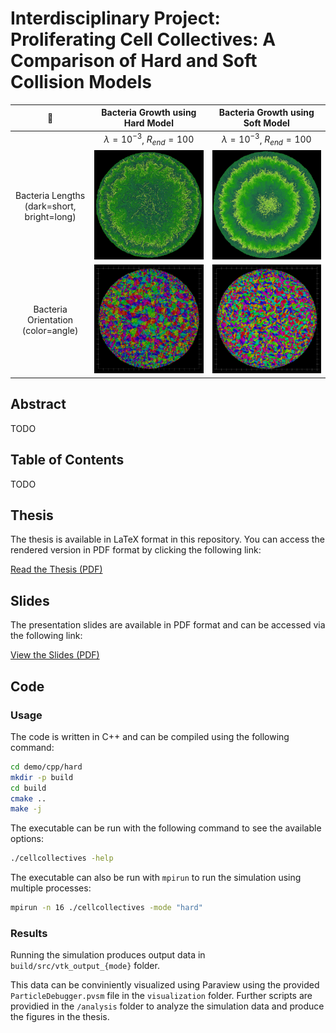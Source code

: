 # Interdisciplinary Project: Proliferating Cell Collectives: A Comparison of Hard and Soft Collision Models

🦠 | Bacteria Growth using Hard Model             |  Bacteria Growth using Soft Model
:-------------------------:|:-------------------------:|:-------------------------:
$\;$|$\lambda = 10^{-3}$, $R_{end} = 100$ | $\lambda = 10^{-3}$, $R_{end} = 100$
Bacteria Lengths (dark=short, bright=long)|![Hard Model](latex/figures/growth_comparisons/hard_e-3_0087.jpeg) | ![Soft Model](latex/figures/growth_comparisons/soft_e-3_0127.jpeg)
Bacteria Orientation (color=angle)|![Hard Model](latex/figures/orientation_comparisons/hard_e-3_orient.jpeg) | ![Soft Model](latex/figures/orientation_comparisons/soft_e-3_orient.jpeg)

## Abstract

TODO

## Table of Contents

TODO

## Thesis

The thesis is available in LaTeX format in this repository. You can access the rendered version in PDF format by clicking the following link:

[Read the Thesis (PDF)](latex/cell-collectives.pdf)

## Slides

The presentation slides are available in PDF format and can be accessed via the following link:

[View the Slides (PDF)](presentation/slides.pdf)

## Code

### Usage

The code is written in C++ and can be compiled using the following command:

```bash
cd demo/cpp/hard
mkdir -p build
cd build
cmake ..
make -j
```

The executable can be run with the following command to see the available options:

```bash
./cellcollectives -help
```

The executable can also be run with `mpirun` to run the simulation using multiple processes:

```bash
mpirun -n 16 ./cellcollectives -mode "hard"
```

### Results

Running the simulation produces output data in `build/src/vtk_output_{mode}` folder.

This data can be conviniently visualized using Paraview using the provided `ParticleDebugger.pvsm` file in the `visualization` folder.
Further scripts are providied in the `/analysis` folder to analyze the simulation data and produce the figures in the thesis.
